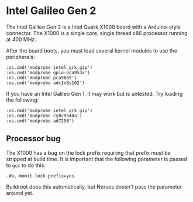 # Intel Galileo Gen 2

The Intel Galileo Gen 2 is a Intel Quark X1000 board with a Arduino-style connector. The X1000 is a single
core, single thread x86 processor running at 400 MHz.

After the board boots, you must load several kernel modules to use the peripherals:

```
:os.cmd('modprobe intel_qrk_gip')
:os.cmd('modprobe gpio-pca953x')
:os.cmd('modprobe pca9685')
:os.cmd('modprobe adc1x8s102')
```

If you have an Intel Galileo Gen 1, it may work but is untested. Try loading the following:

```
:os.cmd('modprobe intel_qrk_gip')
:os.cmd('modprobe cy8c9540a')
:os.cmd('modprobe ad7298')
```

## Processor bug

The X1000 has a bug on the lock prefix requiring that prefix must be stripped at build time.
It is important that the following parameter is passed to `gcc` to do this:

    -Wa,-momit-lock-prefix=yes

Buildroot does this automatically, but Nerves doesn't pass the parameter around yet.
